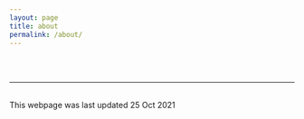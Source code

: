 ```yaml
---
layout: page
title: about
permalink: /about/
---
```


<br/>


<br/>
<hr/>
<br/>
<span class="contacticon center">
	<a href="mailto:mollyng@umich.edu"><i class="fa fa-envelope-square"></i></a>
	<a href="http://tumblr.com" target="_blank"><i class="fa fa-tumblr-square"></i></a>
	<a href="https://twitter.com" target="_blank"><i class="fa fa-twitter-square"></i></a>
</span>

<div class="col three caption">
	This webpage was last updated 25 Oct 2021
</div>

